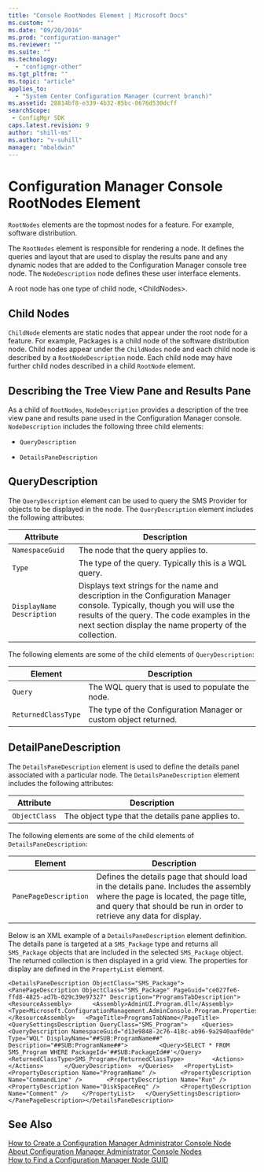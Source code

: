 ```yaml
---
title: "Console RootNodes Element | Microsoft Docs"
ms.custom: ""
ms.date: "09/20/2016"
ms.prod: "configuration-manager"
ms.reviewer: ""
ms.suite: ""
ms.technology:
  - "configmgr-other"
ms.tgt_pltfrm: ""
ms.topic: "article"
applies_to:
  - "System Center Configuration Manager (current branch)"
ms.assetid: 28814bf8-e339-4b32-85bc-0676d530dcffsearchScope: - ConfigMgr SDK
caps.latest.revision: 9
author: "shill-ms"
ms.author: "v-suhill"
manager: "mbaldwin"
---
```

# Configuration Manager Console RootNodes Element
`RootNodes` elements are the topmost nodes for a feature. For example, software distribution.  

 The `RootNodes` element is responsible for rendering a node. It defines the queries and layout that are used to display the results pane and any dynamic nodes that are added to the Configuration Manager console tree node. The `NodeDescription` node defines these user interface elements.  

 A root node has one type of child node, \<ChildNodes>.  

## Child Nodes  
 `ChildNode` elements are static nodes that appear under the root node for a feature. For example, Packages is a child node of the software distribution node. Child nodes appear under the `ChildNodes` node and each child node is described by a `RootNodeDescription` node. Each child node may have further child nodes described in a child `RootNode` element.  

## Describing the Tree View Pane and Results Pane  
 As a child of `RootNodes`, `NodeDescription` provides a description of the tree view pane and results pane used in the Configuration Manager console. `NodeDescription` includes the following three child elements:  

-   `QueryDescription`  

-   `DetailsPaneDescription`  

## QueryDescription  
 The `QueryDescription` element can be used to query the SMS Provider for objects to be displayed in the node. The `QueryDescription` element includes the following attributes:  

|Attribute|Description|  
|---------------|-----------------|  
|`NamespaceGuid`|The node that the query applies to.|  
|`Type`|The type of the query. Typically this is a WQL query.|  
|`DisplayName Description`|Displays text strings for the name and description in the Configuration Manager console. Typically, though you will use the results of the query. The code examples in the next section display the name property of the collection.|  

 The following elements are some of the child elements of `QueryDescription`:  

|Element|Description|  
|-------------|-----------------|  
|`Query`|The WQL query that is used to populate the node.|  
|`ReturnedClassType`|The type of the Configuration Manager or custom object returned.|  

## DetailPaneDescription  
 The `DetailsPaneDescription` element is used to define the details panel associated with a particular node. The `DetailsPaneDescription` element includes the following attributes:  

|Attribute|Description|  
|---------------|-----------------|  
|`ObjectClass`|The object type that the details pane applies to.|  

 The following elements are some of the child elements of `DetailsPaneDescription`:  

|Element|Description|  
|-------------|-----------------|  
|`PanePageDescription`|Defines the details page that should load in the details pane. Includes the assembly where the page is located, the page title, and query that should be run in order to retrieve any data for display.|  

 Below is an XML example of a `DetailsPaneDescription` element definition. The details pane is targeted at a `SMS_Package` type and returns all `SMS_Package` objects that are included in the selected `SMS_Package` object.  The returned collection is then displayed in a grid view. The properties for display are defined in the `PropertyList` element.  

```  
<DetailsPaneDescription ObjectClass="SMS_Package">    <PanePageDescription ObjectClass="SMS_Package" PageGuid="ce027fe6-ffd8-4825-ad7b-029c39e97327" Description="ProgramsTabDescription">   <ResourceAssembly>      <Assembly>AdminUI.Program.dll</Assembly>       <Type>Microsoft.ConfigurationManagement.AdminConsole.Program.Properties.Resources.resources</Type>   </ResourceAssembly>   <PageTitle>ProgramsTabName</PageTitle>   <QuerySettingsDescription QueryClass="SMS_Program">    <Queries>       <QueryDescription NamespaceGuid="d13e9848-2c76-418c-ab96-9a2940aaf0de" Type="WQL" DisplayName="##SUB:ProgramName##" Description="##SUB:ProgramName##">         <Query>SELECT * FROM SMS_Program WHERE PackageId='##SUB:PackageId##'</Query>          <ReturnedClassType>SMS_Program</ReturnedClassType>        <Actions>      </Actions>      </QueryDescription>  </Queries>   <PropertyList>       <PropertyDescription Name="ProgramName" />       <PropertyDescription Name="CommandLine" />       <PropertyDescription Name="Run" />       <PropertyDescription Name="DiskSpaceReq" />      <PropertyDescription Name="Comment" />    </PropertyList>   </QuerySettingsDescription> </PanePageDescription></DetailsPaneDescription>  
```  

## See Also  
 [How to Create a Configuration Manager Administrator Console Node](../../../../develop/core/servers/console/how-to-create-a-configuration-manager-console-node.md)   
 [About Configuration Manager Administrator Console Nodes](../../../../develop/core/servers/console/about-configuration-manager-console-nodes.md)   
 [How to Find a Configuration Manager Node GUID](../../../../develop/core/servers/console/how-to-find-a-configuration-manager-console-node-guid.md)
